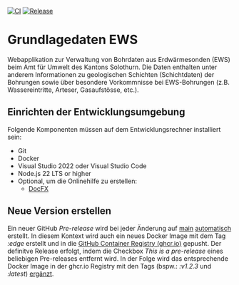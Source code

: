 [![CI](https://github.com/GeoWerkstatt/ews-boda/actions/workflows/ci.yml/badge.svg)](https://github.com/GeoWerkstatt/ews-boda/actions/workflows/ci.yml)
[![Release](https://github.com/GeoWerkstatt/ews-boda/actions/workflows/release.yml/badge.svg)](https://github.com/GeoWerkstatt/ews-boda/actions/workflows/release.yml)

# Grundlagedaten EWS

Webapplikation zur Verwaltung von Bohrdaten aus Erdwärmesonden (EWS) beim Amt für Umwelt des Kantons Solothurn.
Die Daten enthalten unter anderem Informationen zu geologischen Schichten (Schichtdaten) der Bohrungen sowie über besondere Vorkommnisse bei EWS-Bohrungen (z.B. Wassereintritte, Arteser, Gasaufstösse, etc.).

## Einrichten der Entwicklungsumgebung

Folgende Komponenten müssen auf dem Entwicklungsrechner installiert sein:

* Git
* Docker
* Visual Studio 2022 oder Visual Studio Code
* Node.js 22 LTS or higher
* Optional, um die Onlinehilfe zu erstellen:
  * [DocFX](https://github.com/dotnet/docfx)

## Neue Version erstellen

Ein neuer GitHub _Pre-release_ wird bei jeder Änderung auf [main](https://github.com/GeoWerkstatt/ews-boda) [automatisch](./.github/workflows/pre-release.yml) erstellt. In diesem Kontext wird auch ein neues Docker Image mit dem Tag _:edge_ erstellt und in die [GitHub Container Registry (ghcr.io)](https://github.com/geowerkstatt/ews-boda/pkgs/container/ews-boda) gepusht. Der definitve Release erfolgt, indem die Checkbox _This is a pre-release_ eines beliebigen Pre-releases entfernt wird. In der Folge wird das entsprechende Docker Image in der ghcr.io Registry mit den Tags (bspw.: _:v1.2.3_ und _:latest_) [ergänzt](./.github/workflows/release.yml).
